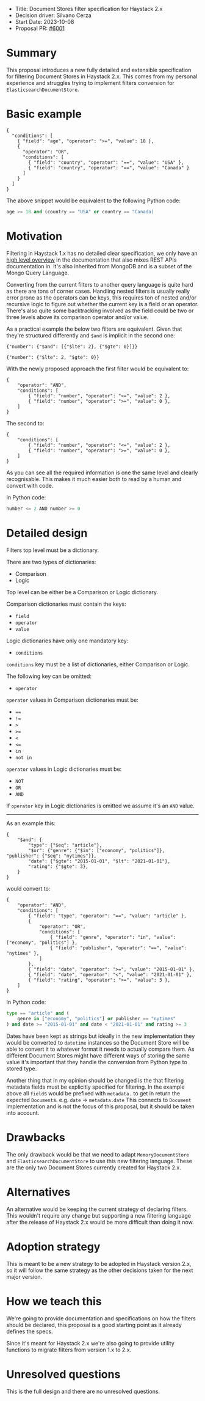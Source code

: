 - Title: Document Stores filter specification for Haystack 2.x
- Decision driver: Silvano Cerza
- Start Date: 2023-10-08
- Proposal PR: [#6001](https://github.com/deepset-ai/haystack/pull/6001)

# Summary

This proposal introduces a new fully detailed and extensible specification for filtering Document Stores in Haystack 2.x.
This comes from my personal experience and struggles trying to implement filters conversion for `ElasticsearchDocumentStore`.

# Basic example

```
{
  "conditions": [
    { "field": "age", "operator": ">=", "value": 18 },
    {
      "operator": "OR",
      "conditions": [
        { "field": "country", "operator": "==", "value": "USA" },
        { "field": "country", "operator": "==", "value": "Canada" }
      ]
    }
  ]
}
```

The above snippet would be equivalent to the following Python code:

```python
age >= 18 and (country == "USA" or country == "Canada)
```

# Motivation

Filtering in Haystack 1.x has no detailed clear specification, we only have an [high level overview][filters-high-level-doc] in the documentation that also mixes REST APIs documentation in. It's also inherited from MongoDB and is a subset of the Mongo Query Language.

Converting from the current filters to another query language is quite hard as there are tons of corner cases. Handling nested filters is usually really error prone as the operators can be keys, this requires ton of nested and/or recursive logic to figure out whether the current key is a field or an operator. There's also quite some backtracking involved as the field could be two or three levels above its comparison operator and/or value.

As a practical example the below two filters are equivalent. Given that they're structured differently and `$and` is implicit in the second one:

```
{"number": {"$and": [{"$lte": 2}, {"$gte": 0}]}}

{"number": {"$lte": 2, "$gte": 0}}
```

With the newly proposed approach the first filter would be equivalent to:

```
{
    "operator": "AND",
    "conditions": [
        { "field": "number", "operator": "<=", "value": 2 },
        { "field": "number", "operator": ">=", "value": 0 },
    ]
}
```

The second to:

```
{
    "conditions": [
        { "field": "number", "operator": "<=", "value": 2 },
        { "field": "number", "operator": ">=", "value": 0 },
    ]
}
```

As you can see all the required information is one the same level and clearly recognisable. This makes it much easier both to read by a human and convert with code.

In Python code:

```python
number <= 2 AND number >= 0
```

# Detailed design

Filters top level must be a dictionary.

There are two types of dictionaries:

- Comparison
- Logic

Top level can be either be a Comparison or Logic dictionary.

Comparison dictionaries must contain the keys:

- `field`
- `operator`
- `value`

Logic dictionaries have only one mandatory key:

- `conditions`

`conditions` key must be a list of dictionaries, either Comparison or Logic.

The following key can be omitted:

- `operator`

`operator` values in Comparison dictionaries must be:

- `==`
- `!=`
- `>`
- `>=`
- `<`
- `<=`
- `in`
- `not in`

`operator` values in Logic dictionaries must be:

- `NOT`
- `OR`
- `AND`

If `operator` key in Logic dictionaries is omitted we assume it's an `AND` value.

---

As an example this:

```
{
    "$and": {
        "type": {"$eq": "article"},
        "$or": {"genre": {"$in": ["economy", "politics"]}, "publisher": {"$eq": "nytimes"}},
        "date": {"$gte": "2015-01-01", "$lt": "2021-01-01"},
        "rating": {"$gte": 3},
    }
}
```

would convert to:

```
{
    "operator": "AND",
    "conditions": [
        { "field": "type", "operator": "==", "value": "article" },
        {
            "operator": "OR",
            "conditions": [
                { "field": "genre", "operator": "in", "value": ["economy", "politics"] },
                { "field": "publisher", "operator": "==", "value": "nytimes" },
            ]
        },
        { "field": "date", "operator": ">=", "value": "2015-01-01" },
        { "field": "date", "operator": "<", "value": "2021-01-01" },
        { "field": "rating", "operator": ">=", "value": 3 },
    ]
}
```

In Python code:

```python
type == "article" and (
    genre in ["economy", "politics"] or publisher == "nytimes"
) and date >= "2015-01-01" and date < "2021-01-01" and rating >= 3
```

Dates have been kept as strings but ideally in the new implementation they would be converted to `datetime` instances so the Document Store will be able to convert it to whatever format it needs to actually compare them. As different Document Stores might have different ways of storing the same value it's important that they handle the conversion from Python type to stored type.

Another thing that in my opinion should be changed is the that filtering metadata fields must be explicitly specified for filtering. In the example above all `field`s would be prefixed with `metadata.` to get in return the expected `Document`s. e.g. `date` -> `metadata.date`
This connects to `Document` implementation and is not the focus of this proposal, but it should be taken into account.

# Drawbacks

The only drawback would be that we need to adapt `MemoryDocumentStore` and `ElasticsearchDocumentStore` to use this new filtering language. These are the only two Document Stores currently created for Haystack 2.x.

# Alternatives

An alternative would be keeping the current strategy of declaring filters.
This wouldn't require any change but supporting a new filtering language after the release of Haystack 2.x would be more difficult than doing it now.

# Adoption strategy

This is meant to be a new strategy to be adopted in Haystack version 2.x, so it will follow the same strategy as the other decisions taken for the next major version.

# How we teach this

We're going to provide documentation and specifications on how the filters should be declared, this proposal is a good starting point as it already defines the specs.

Since it's meant for Haystack 2.x we're also going to provide utility functions to migrate filters from version 1.x to 2.x.

# Unresolved questions

This is the full design and there are no unresolved questions.

[filters-high-level-doc]: https://docs.haystack.deepset.ai/docs/metadata-filtering
